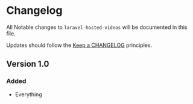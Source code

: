 # Changelog

All Notable changes to `laravel-hosted-videos` will be documented in this file.

Updates should follow the [Keep a CHANGELOG](http://keepachangelog.com/) principles.

## Version 1.0

### Added
- Everything
